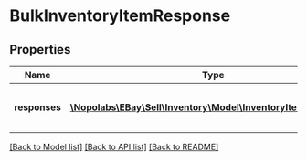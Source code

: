 # BulkInventoryItemResponse

## Properties
Name | Type | Description | Notes
------------ | ------------- | ------------- | -------------
**responses** | [**\Nopolabs\EBay\Sell\Inventory\Model\InventoryItemResponse[]**](InventoryItemResponse.md) | This is the base container of the &lt;strong&gt;bulkCreateOrReplaceInventoryItem&lt;/strong&gt; response. The results of each attempted inventory item creation/update is captured under this container. | [optional] 

[[Back to Model list]](../README.md#documentation-for-models) [[Back to API list]](../README.md#documentation-for-api-endpoints) [[Back to README]](../README.md)


